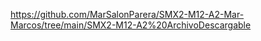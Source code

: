 
https://github.com/MarSalonParera/SMX2-M12-A2-Mar-Marcos/tree/main/SMX2-M12-A2%20ArchivoDescargable
